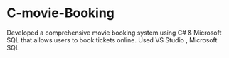 # C-movie-Booking

Developed a comprehensive movie booking system using C# & Microsoft SQL that allows users to book tickets online.
Used VS Studio , Microsoft SQL
